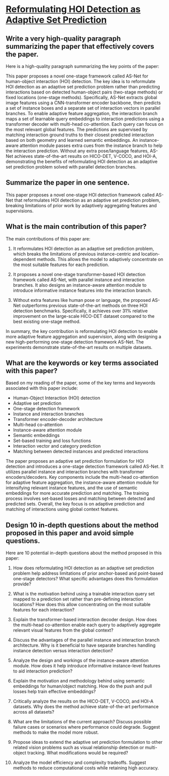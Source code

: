 # [Reformulating HOI Detection as Adaptive Set Prediction](https://arxiv.org/abs/2103.05983)

## Write a very high-quality paragraph summarizing the paper that effectively covers the paper.

 Here is a high-quality paragraph summarizing the key points of the paper:

This paper proposes a novel one-stage framework called AS-Net for human-object interaction (HOI) detection. The key idea is to reformulate HOI detection as an adaptive set prediction problem rather than predicting interactions based on detected human-object pairs (two-stage methods) or fixed locations (one-stage methods). Specifically, AS-Net extracts global image features using a CNN-transformer encoder backbone, then predicts a set of instance boxes and a separate set of interaction vectors in parallel branches. To enable adaptive feature aggregation, the interaction branch maps a set of learnable query embeddings to interaction predictions using a transformer decoder with multi-head co-attention. Each query can focus on the most relevant global features. The predictions are supervised by matching interaction ground truths to their closest predicted interaction based on both geometry and learned semantic embeddings. An instance-aware attention module passes extra cues from the instance branch to help the interaction prediction. Without any extra pose/language features, AS-Net achieves state-of-the-art results on HICO-DET, V-COCO, and HOI-A, demonstrating the benefits of reformulating HOI detection as an adaptive set prediction problem solved with parallel detection branches.


## Summarize the paper in one sentence.

 This paper proposes a novel one-stage HOI detection framework called AS-Net that reformulates HOI detection as an adaptive set prediction problem, breaking limitations of prior work by adaptively aggregating features and supervisions.


## What is the main contribution of this paper?

 The main contributions of this paper are:

1) It reformulates HOI detection as an adaptive set prediction problem, which breaks the limitations of previous instance-centric and location-dependent methods. This allows the model to adaptively concentrate on the most suitable features for each prediction.

2) It proposes a novel one-stage transformer-based HOI detection framework called AS-Net, with parallel instance and interaction branches. It also designs an instance-aware attention module to introduce informative instance features into the interaction branch.

3) Without extra features like human pose or language, the proposed AS-Net outperforms previous state-of-the-art methods on three HOI detection benchmarks. Specifically, it achieves over 31% relative improvement on the large-scale HICO-DET dataset compared to the best existing one-stage method.

In summary, the key contribution is reformulating HOI detection to enable more adaptive feature aggregation and supervision, along with designing a new high-performing one-stage detection framework AS-Net. The experiments demonstrate state-of-the-art results on multiple datasets.


## What are the keywords or key terms associated with this paper?

 Based on my reading of the paper, some of the key terms and keywords associated with this paper include:

- Human-Object Interaction (HOI) detection
- Adaptive set prediction
- One-stage detection framework
- Instance and interaction branches
- Transformer encoder-decoder architecture
- Multi-head co-attention
- Instance-aware attention module
- Semantic embeddings
- Set-based training and loss functions
- Interaction vector and category prediction
- Matching between detected instances and predicted interactions

The paper proposes an adaptive set prediction formulation for HOI detection and introduces a one-stage detection framework called AS-Net. It utilizes parallel instance and interaction branches with transformer encoders/decoders. Key components include the multi-head co-attention for adaptive feature aggregation, the instance-aware attention module for intensifying relevant instance features, and the use of semantic embeddings for more accurate prediction and matching. The training process involves set-based losses and matching between detected and predicted sets. Overall, the key focus is on adaptive prediction and matching of interactions using global context features.


## Design 10 in-depth questions about the method proposed in this paper and avoid simple questions.

 Here are 10 potential in-depth questions about the method proposed in this paper:

1. How does reformulating HOI detection as an adaptive set prediction problem help address limitations of prior anchor-based and point-based one-stage detectors? What specific advantages does this formulation provide?

2. What is the motivation behind using a trainable interaction query set mapped to a prediction set rather than pre-defining interaction locations? How does this allow concentrating on the most suitable features for each interaction?

3. Explain the transformer-based interaction decoder design. How does the multi-head co-attention enable each query to adaptively aggregate relevant visual features from the global context? 

4. Discuss the advantages of the parallel instance and interaction branch architecture. Why is it beneficial to have separate branches handling instance detection versus interaction detection?

5. Analyze the design and workings of the instance-aware attention module. How does it help introduce informative instance-level features to aid interaction prediction?

6. Explain the motivation and methodology behind using semantic embeddings for human/object matching. How do the push and pull losses help train effective embeddings? 

7. Critically analyze the results on the HICO-DET, V-COCO, and HOI-A datasets. Why does the method achieve state-of-the-art performance across all datasets?

8. What are the limitations of the current approach? Discuss possible failure cases or scenarios where performance could degrade. Suggest methods to make the model more robust.

9. Propose ideas to extend the adaptive set prediction formulation to other related vision problems such as visual relationship detection or multi-object tracking. What modifications would be required?

10. Analyze the model efficiency and complexity tradeoffs. Suggest methods to reduce computational costs while retaining high accuracy.
